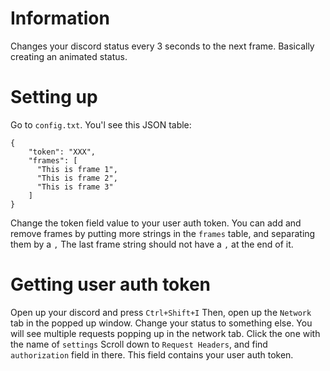 # Information
Changes your discord status every 3 seconds to the next frame. Basically creating an animated status.
# Setting up
Go to `config.txt`. You'l see this JSON table:
```
{
    "token": "XXX",
    "frames": [
      "This is frame 1",
      "This is frame 2",
      "This is frame 3"
    ]
}
```
Change the token field value to your user auth token.
You can add and remove frames by putting more strings in the `frames` table, and separating them by a `,`
The last frame string should not have a `,` at the end of it.
# Getting user auth token
Open up your discord and press `Ctrl+Shift+I`
Then, open up the `Network` tab in the popped up window.
Change your status to something else.
You will see multiple requests popping up in the network tab. Click the one with the name of `settings`
Scroll down to `Request Headers`, and find `authorization` field in there. 
This field contains your user auth token.
